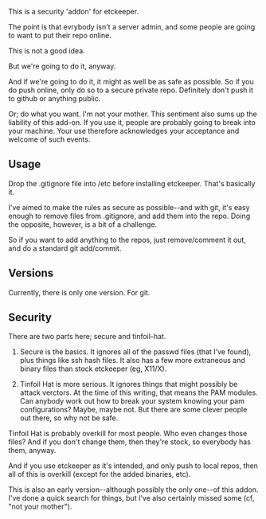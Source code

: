 This is a security 'addon' for etckeeper.

The point is that evrybody isn't a server admin, and some people are going to want to put their repo online.

This is not a good idea.

But we're going to do it, anyway.

And if we're going to do it, it might as well be as safe as possible. So if you do push online, only do so to a secure private repo. Definitely don't push it to github or anything public.

Or; do what you want. I'm not your mother. This sentiment also sums up the liability of this add-on. If you use it, people are probably going to break into your machine. Your use therefore acknowledges your acceptance and welcome of such events.

## Usage

Drop the .gitignore file into /etc before installing etckeeper. That's basically it.

I've aimed to make the rules as secure as possible--and with git, it's easy enough to remove files from .gitignore, and add them into the repo. Doing the opposite, however, is a bit of a challenge.

So if you want to add anything to the repos, just remove/comment it out, and do a standard git add/commit.

## Versions

Currently, there is only one version. For git.

## Security

There are two parts here; secure and tinfoil-hat.

1. Secure is the basics. It ignores all of the passwd files (that I've found), plus things like ssh hash files. It also has a few more extraneous and binary files than stock etckeeper (eg, X11/X).

2. Tinfoil Hat is more serious. It ignores things that might possibly be attack verctors. At the time of this writing, that means the PAM modules. Can anybody work out how to break your system knowing your pam configurations? Maybe, maybe not. But there are some clever people out there, so why not be safe.

Tinfoil Hat is probably overkill for most people. Who even changes those files? And if you don't change them, then they're stock, so everybody has them, anyway.

And if you use etckeeper as it's intended, and only push to local repos, then all of this is overkill (except for the added binaries, etc).

This is also an early version--although possibly the only one--of this addon. I've done a quick search for things, but I've also certainly missed some (cf, "not your mother").